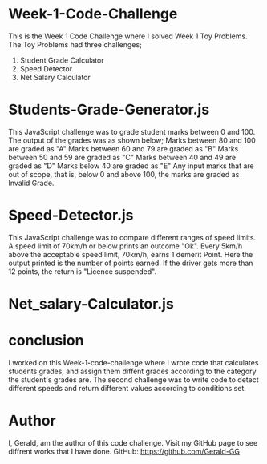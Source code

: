 # Week-1-Code-Challenge 
This is the Week 1 Code Challenge where I solved Week 1 Toy Problems.
The Toy Problems had three challenges;
 1. Student Grade Calculator
 2. Speed Detector
 3. Net Salary Calculator

# Students-Grade-Generator.js
This JavaScript challenge was to grade student marks between 0 and 100. The output of the grades was as shown below;
     Marks between 80 and 100 are graded as "A"
     Marks between 60 and 79 are graded as "B"
     Marks between 50 and 59 are graded as "C"
     Marks between 40 and 49 are graded as "D"
     Marks below 40 are graded as "E"
Any input marks that are out of scope, that is, below 0 and above 100, the marks are graded as Invalid Grade.

# Speed-Detector.js
This JavaScript challenge was to compare different ranges of speed limits. A speed limit of 70km/h or below prints an outcome "Ok".
Every 5km/h above the acceptable speed limit, 70km/h, earns 1 demerit Point. Here the output printed is the number of points earned.
If the driver gets more than 12 points, the return is "Licence suspended".


# Net_salary-Calculator.js


# conclusion
I worked on this Week-1-code-challenge where I wrote code that calculates students grades, and assign them diffent grades according to the category the student's grades are.
The second challenge was to write code to detect different speeds and return different values according to conditions set. 

# Author
I, Gerald, am the author of this code challenge.
Visit my GitHub page to see diffrent works that I have done.
GitHub:  https://github.com/Gerald-GG